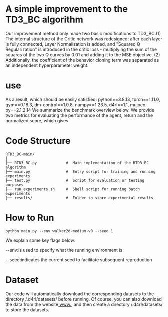 # A simple improvement to the TD3_BC algorithm
Our improvement method only made two basic modifications to TD3_BC.(1) The internal structure of the Critic network was redesigned: after each layer is fully connected, Layer Normalization is added, and "Squared Q Regularization" is introduced in the critic loss - multiplying the sum of the squares of the two Q curves by 0.01 and adding it to the MSE objective. (2) Additionally, the coefficient of the behavior cloning term was separated as an independent hyperparameter weight.
# use
 As a result, which should be easily satisfied: python==3.8.13, torch==1.11.0, gym==0.18.3, dm-control==1.0.8, numpy==1.23.5, d4rl==1.1, mujoco-py==2.1.2.14
 We summarize the benchmark overview below. We provide two metrics for evaluating the performance of the agent, return and the normalized score, which gives

 # Code Structure
 ```
 RTD3_BC-main/
│
├── RTD3_BC.py             #  Main implementation of the RTD3_BC algorithm  
├── main.py                #  Entry script for training and running experiments  
├── test.py                #  Script for evaluation or testing purposes  
├── run_experiments.sh     #  Shell script for running batch experiments  
├── results/               #  Folder to store experimental results  
```

 # How to Run
```
python main.py --env walker2d-medium-v0 --seed 1
```

We explain some key flags below:

--env:is used to specify what the running environment is.

--seed:indicates the current seed to facilitate subsequent reproduction
# Dataset
Our code will automatically download the corresponding datasets to the directory /.d4rl/datasets/ before running. Of course, you can also download the data from the website[ www.](http://rail.eecs.berkeley.edu/datasets/offline_rl/gym_mujoco/), and then create a directory /.d4rl/datasets/ to store the datasets.

